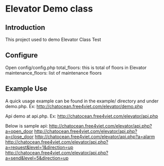 # Elevator Demo class
Introduction
------------
This project used to demo Elevator Class Test

Configure
-----------
Open config/config.php
total_floors: this is total of floors in Elevator
maintenance_floors: list of maintenance floors


Example Use
-----------
A quick usage example can be found in the example/ directory and under
demo.php. Ex: http://chatocean.free4viet.com/elevator/demo.php

Api demo at api.php. Ex: http://chatocean.free4viet.com/elevator/api.php

Below is sample api:
http://chatocean.free4viet.com/elevator/api.php?a=open_door
http://chatocean.free4viet.com/elevator/api.php?a=close_door
http://chatocean.free4viet.com/elevator/api.php?a=alarm
http://chatocean.free4viet.com/elevator/api.php?a=request&level=1&direction=up
http://chatocean.free4viet.com/elevator/api.php?a=send&level=5&direction=up
